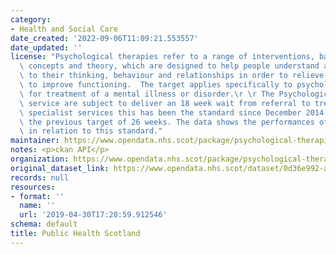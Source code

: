 ```yaml
---
category:
- Health and Social Care
date_created: '2022-09-06T11:09:21.553557'
date_updated: ''
license: "Psychological therapies refer to a range of interventions, based on psychological\
  \ concepts and theory, which are designed to help people understand and make changes\
  \ to their thinking, behaviour and relationships in order to relieve distress and\
  \ to improve functioning.  The target applies specifically to psychological therapies\
  \ for treatment of a mental illness or disorder.\r \r The Psychological Therapies\
  \ service are subject to deliver an 18 week wait from referral to treatment for\
  \ specialist services this has been the standard since December 2014. This supersedes\
  \ the previous target of 26 weeks. The data shows the performances of the board\
  \ in relation to this standard."
maintainer: https://www.opendata.nhs.scot/package/psychological-therapies-waiting-times
notes: <p>ckan API</p>
organization: https://www.opendata.nhs.scot/package/psychological-therapies-waiting-times
original_dataset_link: https://www.opendata.nhs.scot/dataset/0d36e992-ad75-4ff1-b692-094f3d873ad7/resource/cfc4b998-c3d6-418f-91e6-a17806de94e0/download/pt-referrals.csv
records: null
resources:
- format: ''
  name: ''
  url: '2019-04-30T17:20:59.912546'
schema: default
title: Public Health Scotland
---
```


